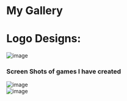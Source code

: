 

# My Gallery
# Logo Designs:
![image](https://media.discordapp.net/attachments/631419020783910912/675882089039790120/Illicit.jpg)
<br>
### Screen Shots of games I have created
![image](https://lh3.googleusercontent.com/q77A2VtT7kMMawon3bpwksYxQaV5OpnyPPiZ4zVerztQXDcwDExT8nR0wgM696s3Bs-S=s170)
<br>
![image](file:///C:/Users/matts/Downloads/playermovementscript.webp)










